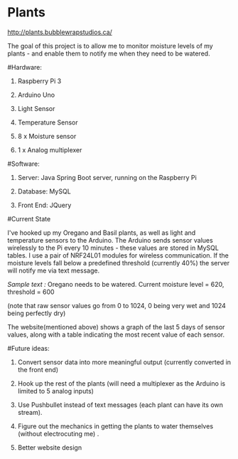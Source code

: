 # Plants

http://plants.bubblewrapstudios.ca/

The goal of this project is to allow me to monitor moisture levels of my plants - and enable them to notify me when they need to be watered.

#Hardware:

1. Raspberry Pi 3

2. Arduino Uno

3. Light Sensor

4. Temperature Sensor

5. 8 x Moisture sensor

6. 1 x Analog multiplexer



#Software:

1. Server: Java Spring Boot server, running on the Raspberry Pi

2. Database: MySQL

3. Front End: JQuery


#Current State

I've hooked up my Oregano and Basil plants, as well as light and temperature sensors to the Arduino. The Arduino sends sensor values wirelessly to the Pi every 10 minutes - these values are stored in MySQL tables. I use a pair of NRF24L01 modules for wireless communication. If the moisture levels fall below a predefined threshold (currently 40%) the server will notify me via text message.

*Sample text :*
Oregano needs to be watered. Current moisture level = 620, threshold = 600 

(note that raw sensor values go from 0 to 1024, 0 being very wet and 1024 being perfectly dry)

The website(mentioned above) shows a graph of the last 5 days of sensor values, along with a table indicating the most recent value of each sensor.


#Future ideas:

1. Convert sensor data into more meaningful output (currently converted in the front end) 

2. Hook up the rest of the plants (will need a multiplexer as the Arduino is limited to 5 analog inputs)

3. Use Pushbullet instead of text messages (each plant can have its own stream).

4. Figure out the mechanics in getting the plants to water themselves (without electrocuting me) .

5. Better website design








